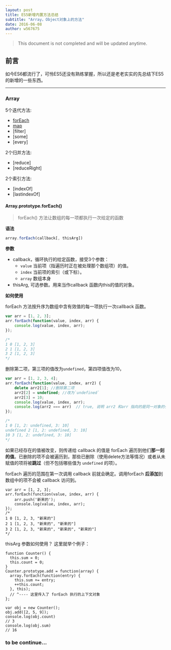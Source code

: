 ```yaml
---
layout: post
title: ES5新增内置方法总结
subtitle: "Array，Object对象上的方法"
date: 2016-06-08
author: w567675
---
```

> This document is not completed and will be updated anytime.



## 前言

如今ES6都流行了，可怜ES5还没有熟练掌握，所以还是老老实实的先总结下ES5的新增的一些东西。

---





### Array
5个迭代方法:

 * [forEach](#arrayprototypeforeach)
 * [map](#map)
 * [filter]
 * [some]
 * [every]

2个归并方法:

 * [reduce]
 * [reduceRight]

2个索引方法:

 * [indexOf]
 * [lastindexOf]

#### Array.prototype.forEach()
 > forEach() 方法让数组的每一项都执行一次给定的函数

**语法**

```js
array.forEach(callback[, thisArg])
```


**参数**

 - callback，循环执行的给定函数，接受3个参数：
   - `value` 当前项（指遍历时正在被处理那个数组项）的值。
   - `index` 当前项的索引（或下标）。
   - `array` 数组本身
 - thisArg, 可选参数。用来当作callback 函数内this的值的对象。


**如何使用**

forEach 方法按升序为数组中含有效值的每一项执行一次callback 函数。

```js
var arr = [1, 2, 3];
arr.forEach(function(value, index, arr) {
	console.log(value, index, arr);
});

/*
1 0 [1, 2, 3]
2 1 [1, 2, 3]
3 2 [1, 2, 3]
*/
```

删除第二项，第三项的值改为`undefined`，第四项值改为10，

```js
var arr = [1, 2, 3, 4];
arr.forEach(function(value, index, arr2) {
	delete arr2[1]; //删除第二项
	arr2[2] = undefined; //改为`undefined`
	arr2[3] = 10;
	console.log(value, index, arr);
	console.log(arr2 === arr)  // true, 说明 arr2 和arr 指向的是同一对象的引用地址
});

/*
1 0 [1, 2: undefined, 3: 10]
undefined 2 [1, 2: undefined, 3: 10]
10 3 [1, 2: undefined, 3: 10]
*/
```
如果已经存在的值被改变，则传递给 callback 的值是 forEach 遍历到他们**那一刻的值**。已删除的项不会被遍历到，那些已删除（使用delete方法等情况）或者从未赋值的项将被**跳过**（但不包括哪些值为 `undefined` 的项）。


forEach 遍历的范围在第一次调用 callback 前就会确定。调用forEach **后添加**到数组中的项不会被 callback 访问到。

```
var arr = [1, 2, 3];
arr.forEach(function(value, index, arr) {
	arr.push('新来的');
	console.log(value, index, arr);
});
/*
1 0 [1, 2, 3, "新来的"]
2 1 [1, 2, 3, "新来的", "新来的"]
3 2 [1, 2, 3, "新来的", "新来的", "新来的"]
*/
```
thisArg 参数如何使用？ 这里就举个例子：

```
function Counter() {
  this.sum = 0;
  this.count = 0;
}
Counter.prototype.add = function(array) {
  array.forEach(function(entry) {
    this.sum += entry;
    ++this.count;
  }, this);
  // ^---- 这里传入了 forEach 执行的上下文对象
};

var obj = new Counter();
obj.add([2, 5, 9]);
console.log(obj.count)
// 3 
console.log(obj.sum)
// 16
```

### to be continue...